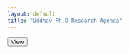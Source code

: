 ```yaml
---
layout: default
title: "Uddhav Ph.D Research Agenda"
---
```


<button id="toggleView">View</button>
<button id="toggleEdit" style="display: none;">Edit</button>

<div id="htmlView"></div>
<textarea id="markdownEditor" style="display: none;">{% raw %}
## 📌 **Follow-Up**
- Email A, B, C
- Share Drafts A, B, C  
{% endraw %}</textarea>

<script src="https://cdnjs.cloudflare.com/ajax/libs/showdown/2.0.0/showdown.min.js"></script>
<script>
  const markdownEditor = document.getElementById("markdownEditor");
  const htmlView = document.getElementById("htmlView");
  const toggleView = document.getElementById("toggleView");
  const toggleEdit = document.getElementById("toggleEdit");

  const converter = new showdown.Converter();

  function renderMarkdown() {
    htmlView.innerHTML = converter.makeHtml(markdownEditor.value);
  }

  toggleView.addEventListener("click", () => {
    markdownEditor.style.display = "none";
    htmlView.style.display = "block";
    toggleView.style.display = "none";
    toggleEdit.style.display = "inline";
    renderMarkdown();
  });

  toggleEdit.addEventListener("click", () => {
    markdownEditor.style.display = "block";
    htmlView.style.display = "none";
    toggleEdit.style.display = "none";
    toggleView.style.display = "inline";
  });

  // Render initially
  renderMarkdown();
</script>
